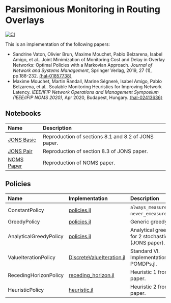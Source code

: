 # Parsimonious Monitoring in Routing Overlays

[![CI](https://github.com/SmartMonitoringSchemes/ParsimoniousMonitoring/workflows/CI/badge.svg)](https://github.com/maxmouchet/ParsimoniousMonitoring/actions?query=workflow%3ACI)

This is an implementation of the following papers:

- Sandrine Vaton, Olivier Brun, Maxime Mouchet, Pablo Belzarena, Isabel Amigo, et al.. Joint Minimization of Monitoring Cost and Delay in Overlay Networks: Optimal Policies with a Markovian Approach. _Journal of Network and Systems Management_, Springer Verlag, 2019, 27 (1), pp.188-232. [⟨hal-01857738⟩](https://hal.archives-ouvertes.fr/hal-01857738)
- Maxime Mouchet, Martin Randall, Marine Ségneré, Isabel Amigo, Pablo Belzarena, et al.. Scalable Monitoring Heuristics for Improving Network Latency. _IEEE/IFIP Network Operations and Management Symposium (IEEE/IFIP NOMS 2020)_, Apr 2020, Budapest, Hungary. [⟨hal-02413636⟩](https://hal.archives-ouvertes.fr/hal-02413636)

## Notebooks

Name | Description
:----|:-----------
[JONS Basic](/notebooks/JONS_Basic.ipynb) | Reproduction of sections 8.1 and 8.2 of JONS paper.
[JONS Pair](/notebooks/JONS_Pair.ipynb)   | Reproduction of section 8.3 of JONS paper.
[NOMS Paper](/notebooks/NOMS_Paper.ipynb) | Reproduction of NOMS paper.

## Policies

Name | Implementation | Description
:----|:---------------|:-----------
ConstantPolicy         | [policies.jl](/src/policies.jl) | `always_measure_policy(P)`, `never_emeasure_policy(P)`.
GreedyPolicy           | [policies.jl](/src/policies.jl) | Generic greedy policy.
AnalyticalGreedyPolicy | [policies.jl](/src/policies.jl) | Analytical greedy policy for 2 stochastic paths (JONS paper).
ValueIterationPolicy   | [DiscreteValueIteration.jl](https://github.com/JuliaPOMDP/DiscreteValueIteration.jl) | Standard VI. Implementation from POMDPs.jl.
RecedingHorizonPolicy  | [receding_horizon.jl](/src/receding_horizon.jl) | Heuristic 1 from NOMS paper.
HeuristicPolicy        | [heuristic.jl](/src/heuristic.jl) | Heuristic 2 from NOMS paper.
